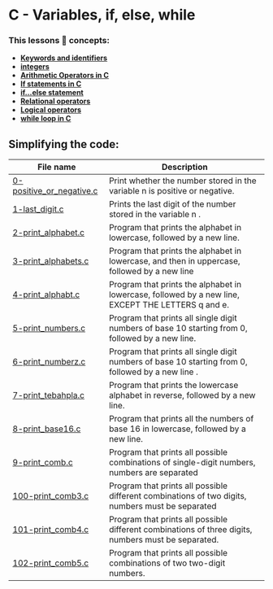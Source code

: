 # C - Variables, if, else, while

### This lessons :key:   concepts:

- **[Keywords and identifiers](https://www.javatpoint.com/c-identifiers)**
- **[integers](https://www.tutorialspoint.com/cprogramming/c_data_types.htm)**
- **[Arithmetic Operators in C](https://www.programiz.com/c-programming/c-operators)**
- **[If statements in C](https://www.programiz.com/c-programming/c-if-else-statement)**
- **[if…else statement](https://www.w3schools.com/c/c_conditions.php#:~:text=C%20has%20the%20following%20conditional,the%20first%20condition%20is%20false)**
- **[Relational operators](https://www.programiz.com/c-programming/c-operators)**
- **[Logical operators](https://fresh2refresh.com/c-programming/c-operators-expressions/c-logical-operators/#:~:text=There%20are%203%20logical%20operators,%7C)**
- **[while loop in C](https://www.tutorialspoint.com/cprogramming/c_while_loop.htm#:~:text=The%20syntax%20of%20a%20while,while%20the%20condition%20is%20true.)**



## Simplifying the code:

File name | Description
--------- | ------------
[0-positive_or_negative.c]( https://github.com/tizihoxha/holbertonschool-low_level_programming/blob/main/variables_if_else_while/0-positive_or_negative.c) | Print whether the number stored in the variable n is positive or negative.
[1-last_digit.c]( https://github.com/tizihoxha/holbertonschool-low_level_programming/blob/main/variables_if_else_while/1-last_digit.c) | Prints the last digit of the number stored in the variable n .
[2-print_alphabet.c](https://github.com/tizihoxha/holbertonschool-low_level_programming/blob/main/variables_if_else_while/2-print_alphabet.c) | Program that prints the alphabet in lowercase, followed by a new line.
[3-print_alphabets.c]( https://github.com/tizihoxha/holbertonschool-low_level_programming/blob/main/variables_if_else_while/3-print_alphabets.c) |  Program that prints the alphabet in lowercase, and then in uppercase, followed by a new line
[4-print_alphabt.c](https://github.com/tizihoxha/holbertonschool-low_level_programming/blob/main/variables_if_else_while/4-print_alphabt.c)| Program that prints the alphabet in lowercase, followed by a new line, EXCEPT THE LETTERS q and e. 
[5-print_numbers.c](https://github.com/tizihoxha/holbertonschool-low_level_programming/blob/main/variables_if_else_while/5-print_numbers.c)| Program that prints all single digit numbers of base 10 starting from 0, followed by a new line.
[6-print_numberz.c](https://github.com/tizihoxha/holbertonschool-low_level_programming/blob/main/variables_if_else_while/6-print_numberz.c)| Program that prints all single digit numbers of base 10 starting from 0, followed by a new line .
[7-print_tebahpla.c](https://github.com/tizihoxha/holbertonschool-low_level_programming/blob/main/variables_if_else_while/7-print_tebahpla.c)| Program that prints the lowercase alphabet in reverse, followed by a new line.
[8-print_base16.c](https://github.com/tizihoxha/holbertonschool-low_level_programming/blob/main/variables_if_else_while/8-print_base16.c)| Program that prints all the numbers of base 16 in lowercase, followed by a new line.
[9-print_comb.c](https://github.com/tizihoxha/holbertonschool-low_level_programming/blob/main/variables_if_else_while/9-print_comb.c)| Program that prints all possible combinations of single-digit numbers, numbers are separated 
[100-print_comb3.c]( https://github.com/tizihoxha/holbertonschool-low_level_programming/blob/main/variables_if_else_while/100-print_comb3.c)| Program that prints all possible different combinations of two digits, numbers must be separated 
[101-print_comb4.c](https://github.com/tizihoxha/holbertonschool-low_level_programming/blob/main/variables_if_else_while/101-print_comb4.c)| Program that prints all possible different combinations of three digits, numbers must be separated.
[102-print_comb5.c](https://github.com/tizihoxha/holbertonschool-low_level_programming/blob/main/variables_if_else_while/102-print_comb5.c)| Program that prints all possible combinations of two two-digit numbers.
